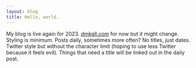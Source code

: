 ```yaml
---
layout: blog
title: Hello, world.
---
```


My blog is live again for 2023. [dmkgll.com](/) for now but it might change. Styling is minimum. Posts daily, sometimes more often? No titles, just dates. Twitter style but without the character limit (hoping to use less Twitter because it feels evil). Things that need a title will be linked out in the daily post.

